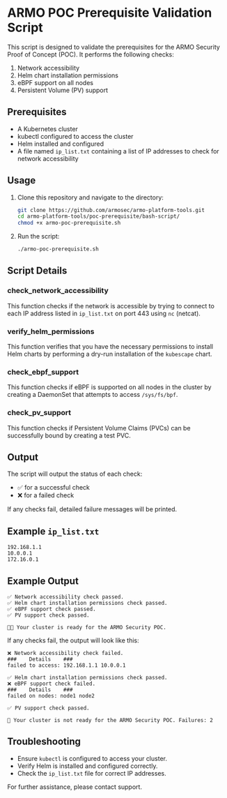 # ARMO POC Prerequisite Validation Script

This script is designed to validate the prerequisites for the ARMO Security Proof of Concept (POC). It performs the following checks:

1. Network accessibility
2. Helm chart installation permissions
3. eBPF support on all nodes
4. Persistent Volume (PV) support

## Prerequisites

- A Kubernetes cluster
- kubectl configured to access the cluster
- Helm installed and configured
- A file named `ip_list.txt` containing a list of IP addresses to check for network accessibility

## Usage

1. Clone this repository and navigate to the directory:
   ```bash
   git clone https://github.com/armosec/armo-platform-tools.git
   cd armo-platform-tools/poc-prerequisite/bash-script/
   chmod +x armo-poc-prerequisite.sh
   ```

2. Run the script:
   ```bash
   ./armo-poc-prerequisite.sh
   ```

## Script Details

### check_network_accessibility

This function checks if the network is accessible by trying to connect to each IP address listed in `ip_list.txt` on port 443 using `nc` (netcat).

### verify_helm_permissions

This function verifies that you have the necessary permissions to install Helm charts by performing a dry-run installation of the `kubescape` chart.

### check_ebpf_support

This function checks if eBPF is supported on all nodes in the cluster by creating a DaemonSet that attempts to access `/sys/fs/bpf`.

### check_pv_support

This function checks if Persistent Volume Claims (PVCs) can be successfully bound by creating a test PVC.

## Output

The script will output the status of each check:

- ✅ for a successful check
- ❌ for a failed check

If any checks fail, detailed failure messages will be printed.

## Example `ip_list.txt`

```
192.168.1.1
10.0.0.1
172.16.0.1
```

## Example Output

```plaintext
✅ Network accessibility check passed.
✅ Helm chart installation permissions check passed.
✅ eBPF support check passed.
✅ PV support check passed.

🎉🐼 Your cluster is ready for the ARMO Security POC.
```

If any checks fail, the output will look like this:

```plaintext
❌ Network accessibility check failed.
###    Details    ###
failed to access: 192.168.1.1 10.0.0.1

✅ Helm chart installation permissions check passed.
❌ eBPF support check failed.
###    Details    ###
failed on nodes: node1 node2

✅ PV support check passed.

🚨 Your cluster is not ready for the ARMO Security POC. Failures: 2
```

## Troubleshooting

- Ensure `kubectl` is configured to access your cluster.
- Verify Helm is installed and configured correctly.
- Check the `ip_list.txt` file for correct IP addresses.

For further assistance, please contact support.